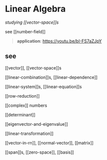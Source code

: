 # Linear Algebra

_studying [[vector-space]]s_

see [[number-field]]

> **application**: <https://youtu.be/bI-FS7aZJpY>

## see

[[vector]], [[vector-space]]s

[[linear-combination]]s, [[linear-dependence]]

[[linear-system]]s, [[linear-equation]]s

[[row-reduction]]

[[complex]] numbers

[[determinant]]

[[eigenvector-and-eigenvalue]]

[[linear-transformation]]

[[vector-in-rn]], [[normal-vector]], [[matrix]]

[[span]]s, [[zero-space]], [[basis]]
